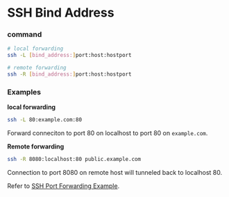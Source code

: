 # SSH Bind Address

### command

```bash
# local forwarding
ssh -L [bind_address:]port:host:hostport

# remote forwarding
ssh -R [bind_address:]port:host:hostport
```

### Examples

**local forwarding**

```bash
ssh -L 80:example.com:80
```

Forward conneciton to port 80 on localhost to port 80 on `example.com`.

**Remote forwarding**

```bash
ssh -R 8080:localhost:80 public.example.com
```

Connection to port 8080 on remote host will tunneled back to localhost 80.



Refer to [SSH Port Forwarding Example](https://www.ssh.com/ssh/tunneling/example).

